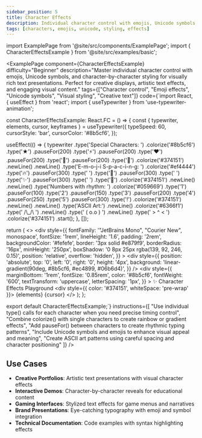 ```yaml
---
sidebar_position: 5
title: Character Effects
description: Individual character control with emojis, Unicode symbols, and character-by-character styling
tags: [characters, emojis, unicode, styling, effects]
---
```


import ExamplePage from '@site/src/components/ExamplePage';
import { CharacterEffectsExample } from '@site/src/examples/basic';

<ExamplePage
component={CharacterEffectsExample}
difficulty="Beginner"
description="Master individual character control with emojis, Unicode symbols, and character-by-character styling for visually rich text presentations. Perfect for creative displays, artistic text effects, and engaging visual content."
tags={["Character control", "Emoji effects", "Unicode symbols", "Visual styling", "Creative text"]}
code={`import React, { useEffect } from 'react';
import { useTypewriter } from 'use-typewriter-animation';

const CharacterEffectsExample: React.FC = () => {
  const { typewriter, elements, cursor, keyframes } = useTypewriter({
    typeSpeed: 60,
    cursorStyle: 'bar',
    cursorColor: '#8b5cf6',
  });

  useEffect(() => {
    typewriter
      .type('Special Characters: ')
      .colorize('#8b5cf6')
      .type('★')
      .pauseFor(200)
      .type('⚡')
      .pauseFor(200)
      .type('❤️')
      .pauseFor(200)
      .type('🎉')
      .pauseFor(200)
      .type('🚀')
      .colorize('#374151')
      .newLine()
      .newLine()
      .type('E-m-o-j-i   S-p-a-c-i-n-g: ')
      .colorize('#ef4444')
      .type('🔥')
      .pauseFor(300)
      .type(' ')
      .type('💎')
      .pauseFor(300)
      .type(' ')
      .type('✨')
      .pauseFor(300)
      .type(' ')
      .type('🌟')
      .colorize('#374151')
      .newLine()
      .newLine()
      .type('Numbers with rhythm: ')
      .colorize('#059669')
      .type('1')
      .pauseFor(100)
      .type('2')
      .pauseFor(150)
      .type('3')
      .pauseFor(200)
      .type('4')
      .pauseFor(250)
      .type('5')
      .pauseFor(300)
      .type('!')
      .colorize('#374151')
      .newLine()
      .newLine()
      .type('ASCII Art:')
      .newLine()
      .colorize('#6366f1')
      .type('  /\\_/\\  ')
      .newLine()
      .type(' ( o.o ) ')
      .newLine()
      .type('  > ^ <  ')
      .colorize('#374151')
      .start();
  }, []);

  return (
    <>
      <style>{keyframes}</style>
      <div
        style={{
          fontFamily: '"JetBrains Mono", "Courier New", monospace',
          fontSize: '1rem',
          lineHeight: '1.6',
          padding: '2rem',
          backgroundColor: '#fefefe',
          border: '3px solid #e879f9',
          borderRadius: '16px',
          minHeight: '250px',
          boxShadow: '0 8px 25px rgba(139, 92, 246, 0.15)',
          position: 'relative',
          overflow: 'hidden',
        }}
      >
        <div
          style={{
            position: 'absolute',
            top: '0',
            left: '0',
            right: '0',
            height: '4px',
            background: 'linear-gradient(90deg, #8b5cf6, #ec4899, #06b6d4)',
          }}
        />
        <div
          style={{
            marginBottom: '1rem',
            fontSize: '0.85rem',
            color: '#8b5cf6',
            fontWeight: '600',
            textTransform: 'uppercase',
            letterSpacing: '1px',
          }}
        >
          ✨ Character Effects Playground
        </div>
        <div style={{ color: '#374151', whiteSpace: 'pre-wrap' }}>
          {elements}
          {cursor}
        </div>
      </div>
    </>
  );
};

export default CharacterEffectsExample;`}
instructions={[
"Use individual type() calls for each character when you need precise timing control",
"Combine colorize() with single characters to create rainbow or gradient effects",
"Add pauseFor() between characters to create rhythmic typing patterns",
"Include Unicode symbols and emojis to enhance visual appeal and meaning",
"Create ASCII art patterns using careful spacing and character positioning"
]}
/>

## Use Cases

- **Creative Portfolios**: Artistic text presentations with visual character effects
- **Interactive Demos**: Character-by-character reveals for educational content
- **Gaming Interfaces**: Stylized text effects for game menus and narratives
- **Brand Presentations**: Eye-catching typography with emoji and symbol integration
- **Technical Documentation**: Code examples with syntax highlighting effects